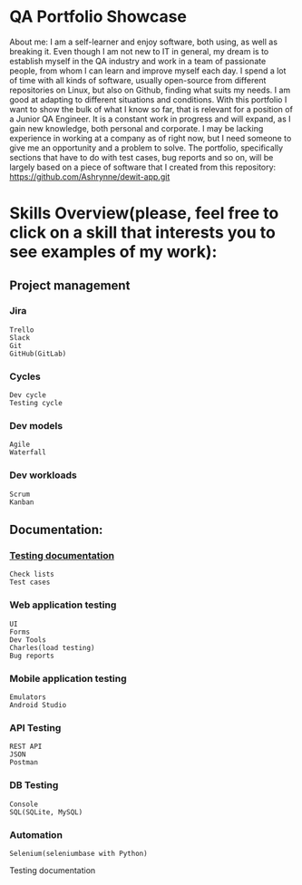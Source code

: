 # QA Portfolio Showcase
About me:
    I am a self-learner and enjoy software, both using, as well as breaking it. Even though I am not new to IT in general, my dream is to establish myself in the QA industry and work in a team of passionate people, from whom I can learn and improve myself each day. I spend a lot of time with all kinds of software, usually open-source from different repositories on Linux, but also on Github, finding what suits my needs. I am good at adapting to different situations and conditions. With this portfolio I want to show the bulk of what I know so far, that is relevant for a position of a Junior QA Engineer. It is a constant work in progress and will expand, as I gain new knowledge, both personal and corporate. I may be lacking experience in working at a company as of right now, but I need someone to give me an opportunity and a problem to solve.
    The portfolio, specifically sections that have to do with test cases, bug reports and so on, will be largely based on a piece of software that I created from this repository: https://github.com/Ashrynne/dewit-app.git
# Skills Overview(please, feel free to click on a skill that interests you to see examples of my work):

## Project management
### Jira
    Trello
    Slack
    Git
    GitHub(GitLab)
### Cycles
    Dev cycle
    Testing cycle
### Dev models
    Agile
    Waterfall
### Dev workloads
    Scrum
    Kanban
## Documentation:
### [Testing documentation](#testing-documentation)
    Check lists
    Test cases
### Web application testing
    UI
    Forms
    Dev Tools
    Charles(load testing)
    Bug reports
### Mobile application testing
    Emulators
    Android Studio
### API Testing
    REST API
    JSON
    Postman
### DB Testing
    Console
    SQL(SQLite, MySQL)
### Automation
    Selenium(seleniumbase with Python)


























































Testing documentation

